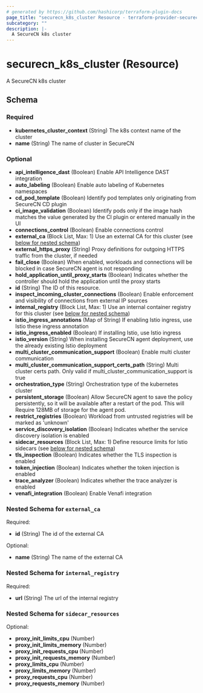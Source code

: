```yaml
---
# generated by https://github.com/hashicorp/terraform-plugin-docs
page_title: "securecn_k8s_cluster Resource - terraform-provider-securecn"
subcategory: ""
description: |-
  A SecureCN k8s cluster
---
```


# securecn_k8s_cluster (Resource)

A SecureCN k8s cluster



<!-- schema generated by tfplugindocs -->
## Schema

### Required

- **kubernetes_cluster_context** (String) The k8s context name of the cluster
- **name** (String) The name of cluster in SecureCN

### Optional

- **api_intelligence_dast** (Boolean) Enable API Intelligence DAST integration
- **auto_labeling** (Boolean) Enable auto labeling of Kubernetes namespaces
- **cd_pod_template** (Boolean) Identify pod templates only originating from SecureCN CD plugin
- **ci_image_validation** (Boolean) Identify pods only if the image hash matches the value generated by the CI plugin or entered manually in the UI
- **connections_control** (Boolean) Enable connections control
- **external_ca** (Block List, Max: 1) Use an external CA for this cluster (see [below for nested schema](#nestedblock--external_ca))
- **external_https_proxy** (String) Proxy definitions for outgoing HTTPS traffic from the cluster, if needed
- **fail_close** (Boolean) When enabled, workloads and connections will be blocked in case SecureCN agent is not responding
- **hold_application_until_proxy_starts** (Boolean) Indicates whether the controller should hold the application until the proxy starts
- **id** (String) The ID of this resource.
- **inspect_incoming_cluster_connections** (Boolean) Enable enforcement and visibility of connections from external IP sources
- **internal_registry** (Block List, Max: 1) Use an internal container registry for this cluster (see [below for nested schema](#nestedblock--internal_registry))
- **istio_ingress_annotations** (Map of String) If enabling Istio ingress, use Istio these ingress annotation
- **istio_ingress_enabled** (Boolean) If installing Istio, use Istio ingress
- **istio_version** (String) When installing SecureCN agent deployment, use the already existing Istio deployment
- **multi_cluster_communication_support** (Boolean) Enable multi cluster communication
- **multi_cluster_communication_support_certs_path** (String) Multi cluster certs path. Only valid if multi_cluster_communication_support is true
- **orchestration_type** (String) Orchestration type of the kubernetes cluster
- **persistent_storage** (Boolean) Allow SecureCN agent to save the policy persistently, so it will be available after a restart of the pod. This will Require 128MB of storage for the agent pod.
- **restrict_registries** (Boolean) Workload from untrusted registries will be marked as 'unknown'
- **service_discovery_isolation** (Boolean) Indicates whether the service discovery isolation is enabled
- **sidecar_resources** (Block List, Max: 1) Define resource limits for Istio sidecars (see [below for nested schema](#nestedblock--sidecar_resources))
- **tls_inspection** (Boolean) Indicates whether the TLS inspection is enabled
- **token_injection** (Boolean) Indicates whether the token injection is enabled
- **trace_analyzer** (Boolean) Indicates whether the trace analyzer is enabled
- **venafi_integration** (Boolean) Enable Venafi integration

<a id="nestedblock--external_ca"></a>
### Nested Schema for `external_ca`

Required:

- **id** (String) The id of the external CA

Optional:

- **name** (String) The name of the external CA


<a id="nestedblock--internal_registry"></a>
### Nested Schema for `internal_registry`

Required:

- **url** (String) The url of the internal registry


<a id="nestedblock--sidecar_resources"></a>
### Nested Schema for `sidecar_resources`

Optional:

- **proxy_init_limits_cpu** (Number)
- **proxy_init_limits_memory** (Number)
- **proxy_init_requests_cpu** (Number)
- **proxy_init_requests_memory** (Number)
- **proxy_limits_cpu** (Number)
- **proxy_limits_memory** (Number)
- **proxy_requests_cpu** (Number)
- **proxy_requests_memory** (Number)



